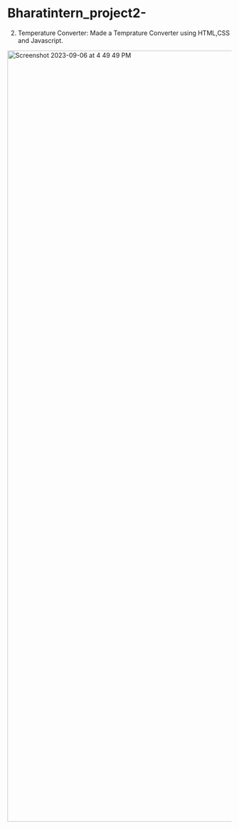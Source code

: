 # Bharatintern_project2-

2. Temperature Converter: Made a Temprature Converter using HTML,CSS and Javascript.
<img width="1728" alt="Screenshot 2023-09-06 at 4 49 49 PM" src="https://github.com/chaudharypriyanshu2682/Bharatintern_project2/assets/88644454/40f41c3c-80d6-48e9-86ae-297d56e846b8">

